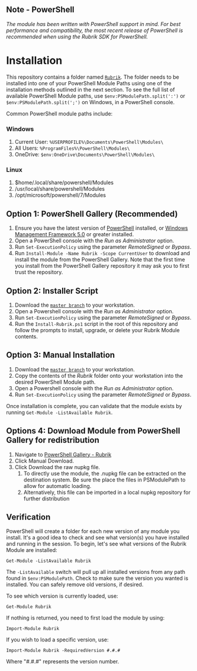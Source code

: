 ## Note - PowerShell

*The module has been written with PowerShell support in mind. For best performance and compatibility, the most recent release of PowerShell is recommended when using the Rubrik SDK for PowerShell.*

# Installation

This repository contains a folder named [`Rubrik`](https://github.com/rubrikinc/rubrik-sdk-for-powershell/tree/master/Rubrik). The folder needs to be installed into one of your PowerShell Module Paths using one of the installation methods outlined in the next section. To see the full list of available PowerShell Module paths, use `$env:PSModulePath.split(':')` or `$env:PSModulePath.split(';')` on Windows, in a PowerShell console.

Common PowerShell module paths include:

### Windows

1. Current User: `%USERPROFILE%\Documents\PowerShell\Modules\`
2. All Users: `%ProgramFiles%\PowerShell\Modules\`
3. OneDrive: `$env:OneDrive\Documents\PowerShell\Modules\`

### Linux

1. $home/.local/share/powershell/Modules
2. /usr/local/share/powershell/Modules
3. /opt/microsoft/powershell/7/Modules

## Option 1: PowerShell Gallery \(Recommended\)

1. Ensure you have the latest version of [PowerShell](https://aka.ms/pscore6) installed, or [Windows Management Framework 5.0](https://www.microsoft.com/en-us/download/details.aspx?id=50395) or greater installed.
2. Open a PowerShell console with the _Run as Administrator_ option.
3. Run `Set-ExecutionPolicy` using the parameter _RemoteSigned_ or _Bypass_.
4. Run `Install-Module -Name Rubrik -Scope CurrentUser` to download and install the module from the PowerShell Gallery. Note that the first time you install from the PowerShell Gallery repository it may ask you to first trust the repository.

## Option 2: Installer Script

1. Download the [`master branch`](https://github.com/rubrikinc/rubrik-sdk-for-powershell) to your workstation.
2. Open a Powershell console with the _Run as Administrator_ option.
3. Run `Set-ExecutionPolicy` using the parameter _RemoteSigned_ or _Bypass_.
4. Run the `Install-Rubrik.ps1` script in the root of this repository and follow the prompts to install, upgrade, or delete your Rubrik Module contents.

## Option 3: Manual Installation

1. Download the [`master branch`](https://github.com/rubrikinc/rubrik-sdk-for-powershell) to your workstation.
2. Copy the contents of the _Rubrik_ folder onto your workstation into the desired PowerShell Module path.
3. Open a Powershell console with the _Run as Administrator_ option.
4. Run `Set-ExecutionPolicy` using the parameter _RemoteSigned_ or _Bypass_.

Once installation is complete, you can validate that the module exists by running `Get-Module -ListAvailable Rubrik`.

## Options 4: Download Module from PowerShell Gallery for redistribution

1. Navigate to [PowerShell Gallery - Rubrik](https://www.powershellgallery.com/packages/Rubrik)
2. Click Manual Download.
3. Click Download the raw nupkg file.
   1. To directly use the module, the .nupkg file can be extracted on the destination system. Be sure the place the files in PSModulePath to allow for automatic loading.
   2. Alternatively, this file can be imported in a local nupkg repository for further distribution

## Verification

PowerShell will create a folder for each new version of any module you install. It's a good idea to check and see what version\(s\) you have installed and running in the session. To begin, let's see what versions of the Rubrik Module are installed:

`Get-Module -ListAvailable Rubrik`

The `-ListAvailable` switch will pull up all installed versions from any path found in `$env:PSModulePath`. Check to make sure the version you wanted is installed. You can safely remove old versions, if desired.

To see which version is currently loaded, use:

`Get-Module Rubrik`

If nothing is returned, you need to first load the module by using:

`Import-Module Rubrik`

If you wish to load a specific version, use:

`Import-Module Rubrik -RequiredVersion #.#.#`

Where "\#.\#.\#" represents the version number.